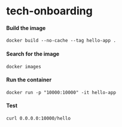 # tech-onboarding

#### Build the image
```
docker build --no-cache --tag hello-app .
```

#### Search for the image
```
docker images
```

#### Run the container
```
docker run -p "10000:10000" -it hello-app
```

#### Test
```
curl 0.0.0.0:10000/hello
```


